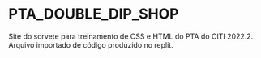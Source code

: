 # PTA_DOUBLE_DIP_SHOP
Site do sorvete para treinamento de CSS e HTML do PTA do CITI 2022.2.
Arquivo importado de código produzido no replit.
